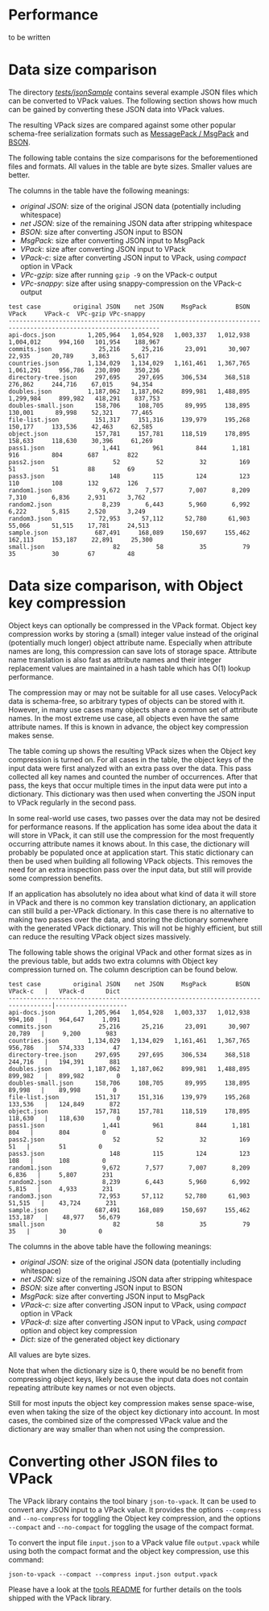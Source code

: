 Performance
===========

to be written


Data size comparison
====================

The directory [*tests/jsonSample*](https://github.com/arangodb/velocypack/tree/main/tests/jsonSample)
contains several example JSON files which can be converted to VPack values. 
The following section shows how much can be gained by converting these JSON 
data into VPack values.

The resulting VPack sizes are compared against some other popular schema-free 
serialization formats such as [MessagePack / MsgPack](http://msgpack.org/)
and [BSON](http://bsonspec.org/).

The following table contains the size comparisons for the beforementioned 
files and formats. All values in the table are byte sizes. Smaller values are
better. 

The columns in the table have the following meanings:

* *original JSON*: size of the original JSON data (potentially including whitespace)
* *net JSON*: size of the remaining JSON data after stripping whitespace
* *BSON*: size after converting JSON input to BSON
* *MsgPack*: size after converting JSON input to MsgPack
* *VPack*: size after converting JSON input to VPack
* *VPack-c*: size after converting JSON input to VPack, using *compact* option in VPack
* *VPc-gzip*: size after running `gzip -9` on the VPack-c output
* *VPc-snappy*: size after using snappy-compression on the VPack-c output

```
test case         original JSON    net JSON     MsgPack        BSON       VPack     VPack-c  VPc-gzip VPc-snappy
----------------------------------------------------------------------------------------------------------------
api-docs.json         1,205,964   1,054,928   1,003,337   1,012,938   1,004,012     994,160   101,954    188,967
commits.json             25,216      25,216      23,091      30,907      22,935      20,789     3,863      5,617 
countries.json        1,134,029   1,134,029   1,161,461   1,367,765   1,061,291     956,786   230,890    350,236 
directory-tree.json     297,695     297,695     306,534     368,518     276,862     244,716    67,015     94,354 
doubles.json          1,187,062   1,187,062     899,981   1,488,895   1,299,984     899,982   418,291    837,753 
doubles-small.json      158,706     108,705      89,995     138,895     130,001      89,998    52,321     77,465  
file-list.json          151,317     151,316     139,979     195,268     150,177     133,536    42,463     62,585
object.json             157,781     157,781     118,519     178,895     158,633     118,630    30,396     61,269
pass1.json                1,441         961         844       1,181         916         804       687        822
pass2.json                   52          52          32         169          51          51        88         69
pass3.json                  148         115         124         123         110         108       132        126
random1.json              9,672       7,577       7,007       8,209       7,310       6,836     2,931      3,762
random2.json              8,239       6,443       5,960       6,992       6,222       5,815     2,520      3,249
random3.json             72,953      57,112      52,780      61,903      55,066      51,515    17,781     24,513
sample.json             687,491     168,089     150,697     155,462     162,113     153,187    22,891     25,300
small.json                   82          58          35          79          35          30        67         48
```

Data size comparison, with Object key compression
=================================================

Object keys can optionally be compressed in the VPack format.
Object key compression works by storing a (small) integer value instead of the original 
(potentially much longer) object attribute name. Especially when attribute names are long,
this compression can save lots of storage space. Attribute name translation is also fast
as attribute names and their integer replacement values are maintained in a hash table
which has O(1) lookup performance.

The compression may or may not be suitable for all use cases. VelocyPack data is schema-free,
so arbitrary types of objects can be stored with it. However, in many use cases many objects
share a common set of attribute names. In the most extreme use case, all objects even have the
same attribute names. If this is known in advance, the object key compression makes sense.

The table coming up shows the resulting VPack sizes when the Object key compression is
turned on. For all cases in the table, the object keys of the input data were first analyzed
with an extra pass over the data. This pass collected all key names and counted the number
of occurrences. After that pass, the keys that occur multiple times in the input data were
put into a dictionary. This dictionary was then used when converting the JSON input to VPack
regularly in the second pass.

In some real-world use cases, two passes over the data may not be desired for performance
reasons. If the application has some idea about the data it will store in VPack, it can still
use the compression for the most frequently occurring attribute names it knows about. In this
case, the dictionary will probably be populated once at application start. This static dictionary 
can then be used when building all following VPack objects. This removes the need for an extra
inspection pass over the input data, but still will provide some compression benefits.

If an application has absolutely no idea about what kind of data it will store in VPack and 
there is no common key translation dictionary, an application can still build a per-VPack
dictionary. In this case there is no alternative to making two passes over the data, and
storing the dictionary somewhere with the generated VPack dictionary. This will not be highly
efficient, but still can reduce the resulting VPack object sizes massively.

The following table shows the original VPack and other format sizes as in the previous table,
but adds two extra columns with Object key compression turned on. The column description can be
found below.

```
test case         original JSON    net JSON     MsgPack        BSON     VPack-c   |   VPack-d      Dict
----------------------------------------------------------------------------------|--------------------
api-docs.json         1,205,964   1,054,928   1,003,337   1,012,938     994,160   |   964,647     1,091
commits.json             25,216      25,216      23,091      30,907      20,789   |     9,200       983
countries.json        1,134,029   1,134,029   1,161,461   1,367,765     956,786   |   574,333        47 
directory-tree.json     297,695     297,695     306,534     368,518     244,716   |   194,391       881 
doubles.json          1,187,062   1,187,062     899,981   1,488,895     899,982   |   899,982         0 
doubles-small.json      158,706     108,705      89,995     138,895      89,998   |    89,998         0
file-list.json          151,317     151,316     139,979     195,268     133,536   |   124,849       872
object.json             157,781     157,781     118,519     178,895     118,630   |   118,630         0
pass1.json                1,441         961         844       1,181         804   |       804         0
pass2.json                   52          52          32         169          51   |        51         0
pass3.json                  148         115         124         123         108   |       108         0
random1.json              9,672       7,577       7,007       8,209       6,836   |     5,807       231
random2.json              8,239       6,443       5,960       6,992       5,815   |     4,933       231
random3.json             72,953      57,112      52,780      61,903      51,515   |    43,724       231
sample.json             687,491     168,089     150,697     155,462     153,187   |    48,977    56,679
small.json                   82          58          35          79          35   |        30         0
```

The columns in the above table have the following meanings:

* *original JSON*: size of the original JSON data (potentially including whitespace)
* *net JSON*: size of the remaining JSON data after stripping whitespace
* *BSON*: size after converting JSON input to BSON
* *MsgPack*: size after converting JSON input to MsgPack
* *VPack-c*: size after converting JSON input to VPack, using *compact* option in VPack
* *VPack-d*: size after converting JSON input to VPack, using *compact* option and object key compression
* *Dict*: size of the generated object key dictionary 

All values are byte sizes.

Note that when the dictionary size is 0, there would be no benefit from compressing object keys,
likely because the input data does not contain repeating attribute key names or not even objects.

Still for most inputs the object key compression makes sense space-wise, even when taking the size of
the object key dictionary into account. In most cases, the combined size of the compressed VPack value
and the dictionary are way smaller than when not using the compression.

Converting other JSON files to VPack
====================================

The VPack library contains the tool binary `json-to-vpack`. It can be used to convert any JSON
input to a VPack value. It provides the options `--compress` and `--no-compress` for toggling the
Object key compression, and the options `--compact` and `--no-compact` for toggling the usage of
the compact format.

To convert the input file `input.json` to a VPack value file `output.vpack` while using both the
compact format and the object key compression, use this command:

`json-to-vpack --compact --compress input.json output.vpack`

Please have a look at the [tools README](tools/README.md) for further details on the tools
shipped with the VPack library.
